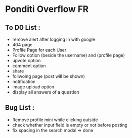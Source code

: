 # Ponditi Overflow FR

## To D0 List :

- remove alert after logging in with google
- 404 page
- Profile Page for each User
- Follow option (beside the username) and (profile page)
- upvote option
- comment option
- share
- follwoing page (post will be shown)
- notification
- image upload option
- display all answers of a question

## Bug List :

- Remove profile mini while clicking outside
- check whether input field is empty or not before posting
- fix spacing in the search modal => done
